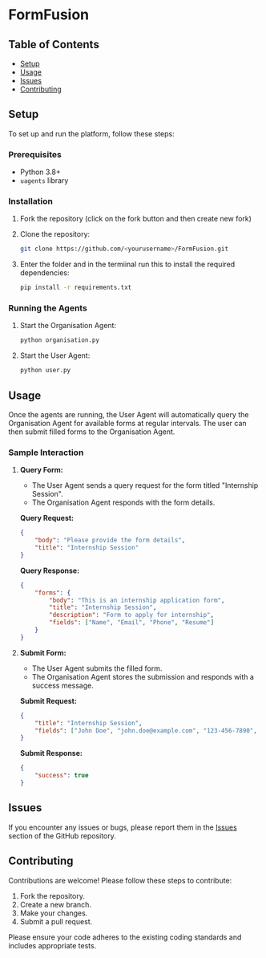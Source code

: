 # FormFusion

## Table of Contents

- [Setup](#setup)
- [Usage](#usage)
- [Issues](#issues)
- [Contributing](#contributing)


## Setup
To set up and run the platform, follow these steps:

### Prerequisites
- Python 3.8+
- `uagents` library

### Installation
1. Fork the repository (click on the fork button and then create new fork)
2. Clone the repository:
    ```sh
    git clone https://github.com/<yourusername>/FormFusion.git
    ```

3. Enter the folder and in the termiinal run this to install the required dependencies:
    ```sh
    pip install -r requirements.txt
    ```

### Running the Agents
1. Start the Organisation Agent:
    ```sh
    python organisation.py
    ```

2. Start the User Agent:
    ```sh
    python user.py
    ```

## Usage
Once the agents are running, the User Agent will automatically query the Organisation Agent for available forms at regular intervals. The user can then submit filled forms to the Organisation Agent.

### Sample Interaction
1. **Query Form:**
    - The User Agent sends a query request for the form titled "Internship Session".
    - The Organisation Agent responds with the form details.

    **Query Request:**
    ```json
    {
        "body": "Please provide the form details",
        "title": "Internship Session"
    }
    ```

    **Query Response:**
    ```json
    {
        "forms": {
            "body": "This is an internship application form",
            "title": "Internship Session",
            "description": "Form to apply for internship",
            "fields": ["Name", "Email", "Phone", "Resume"]
        }
    }
    ```

2. **Submit Form:**
    - The User Agent submits the filled form.
    - The Organisation Agent stores the submission and responds with a success message.

    **Submit Request:**
    ```json
    {
        "title": "Internship Session",
        "fields": ["John Doe", "john.doe@example.com", "123-456-7890", "Resume content here"]
    }
    ```

    **Submit Response:**
    ```json
    {
        "success": true
    }
    ```

## Issues
If you encounter any issues or bugs, please report them in the [Issues](https://github.com/aastha51551/FormFusion/issues) section of the GitHub repository.

## Contributing
Contributions are welcome! Please follow these steps to contribute:

1. Fork the repository.
2. Create a new branch.
3. Make your changes.
4. Submit a pull request.

Please ensure your code adheres to the existing coding standards and includes appropriate tests.
